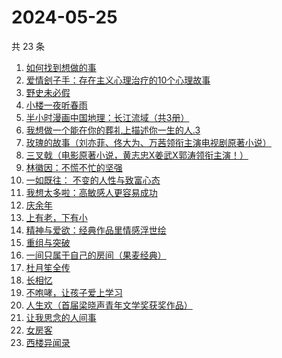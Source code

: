 # 2024-05-25

共 23 条

<!-- BEGIN WEREAD -->
<!-- 最后更新时间 2024-05-25 09:24:49 +0800 -->
1. [如何找到想做的事](https://weread.qq.com/web/bookDetail/71a32fb0813ab8de8g019cc9)
1. [爱情刽子手：存在主义心理治疗的10个心理故事](https://weread.qq.com/web/bookDetail/28a329007260a56928aa6c7)
1. [野史未必假](https://weread.qq.com/web/bookDetail/cfc32c60813ab8d32g013aca)
1. [小楼一夜听春雨](https://weread.qq.com/web/bookDetail/b7232a30813ab8da4g0152a2)
1. [半小时漫画中国地理：长江流域（共3册）](https://weread.qq.com/web/bookDetail/cb932440813ab8dccg015dce)
1. [我想做一个能在你的葬礼上描述你一生的人.3](https://weread.qq.com/web/bookDetail/38f32690813ab6e23g019e4e)
1. [玫瑰的故事（刘亦菲、佟大为、万茜领衔主演电视剧原著小说）](https://weread.qq.com/web/bookDetail/37f32de072162e8c37f269b)
1. [三叉戟（电影原著小说，黄志忠X姜武X郭涛领衔主演！）](https://weread.qq.com/web/bookDetail/4f7320705dddf94f7bd78b0)
1. [林徽因：不慌不忙的坚强](https://weread.qq.com/web/bookDetail/a2332ce0813ab8c3cg011cce)
1. [一如既往： 不变的人性与致富心态](https://weread.qq.com/web/bookDetail/f8e322b0813ab8db0g01952e)
1. [我想太多啦：高敏感人更容易成功](https://weread.qq.com/web/bookDetail/db832970813ab8d8fg015a78)
1. [庆余年](https://weread.qq.com/web/bookDetail/0ae32be0570f000ae1bf155)
1. [上有老，下有小](https://weread.qq.com/web/bookDetail/67f32aa0813ab8d6bg019ce9)
1. [精神与爱欲：经典作品里情感浮世绘](https://weread.qq.com/web/bookDetail/e65320f0813ab8d60g019d67)
1. [重组与突破](https://weread.qq.com/web/bookDetail/67e32950813ab8db0g017351)
1. [一间只属于自己的房间（果麦经典）](https://weread.qq.com/web/bookDetail/fdd327a07198e688fdd47f6)
1. [杜月笙全传](https://weread.qq.com/web/bookDetail/cbd32a607203e682cbdde3d)
1. [长相忆](https://weread.qq.com/web/bookDetail/68f32d90813ab8cf4g0139ae)
1. [不咆哮，让孩子爱上学习](https://weread.qq.com/web/bookDetail/643329a0717d29a1643a69f)
1. [人生欢（首届梁晓声青年文学奖获奖作品）](https://weread.qq.com/web/bookDetail/37f329b0813ab8d08g011b34)
1. [让我思念的人间事](https://weread.qq.com/web/bookDetail/0cf325a0813ab89aag010369)
1. [女房客](https://weread.qq.com/web/bookDetail/06832540813ab8c11g012043)
1. [西楼异闻录](https://weread.qq.com/web/bookDetail/96232390813ab8bf1g012dd8)
<!-- END WEREAD -->